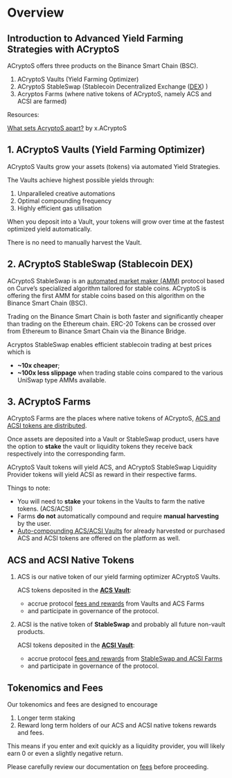 # Overview

## Introduction to Advanced Yield Farming Strategies with ACryptoS

ACryptoS offers three products on the Binance Smart Chain \(BSC\).

1. ACryptoS Vaults \(Yield Farming Optimizer\)
2. ACryptoS StableSwap \(Stablecoin Decentralized Exchange \([DEX](https://academy.binance.com/en/articles/what-is-a-decentralized-exchange-dex)\) \)
3. Acryptos Farms \(where native tokens of ACryptoS, namely ACS and ACSI are farmed\)

Resources:

[What sets AcryptoS apart?](https://medium.com/acryptos/what-sets-acryptos-apart-d6345e2f5d7f) by x.ACryptoS

## 1. ACryptoS Vaults \(Yield Farming Optimizer\)

ACryptoS Vaults grow your assets \(tokens\) via automated Yield Strategies.

The Vaults achieve highest possible yields through:

1. Unparalleled creative automations
2. Optimal compounding frequency
3. Highly efficient gas utilisation

When you deposit into a Vault, your tokens will grow over time at the fastest optimized yield automatically.

There is no need to manually harvest the Vault.

## 2. ACryptoS StableSwap \(Stablecoin DEX\)

ACryptoS StableSwap is an [automated market maker \(AMM\)](https://academy.binance.com/en/articles/what-is-an-automated-market-maker-amm) protocol based on Curve’s specialized algorithm tailored for stable coins. ACryptoS is offering the first AMM for stable coins based on this algorithm on the Binance Smart Chain \(BSC\).

Trading on the Binance Smart Chain is both faster and significantly cheaper than trading on the Ethereum chain. ERC-20 Tokens can be crossed over from Ethereum to Binance Smart Chain via the Binance Bridge.

Acryptos StableSwap enables efficient stablecoin trading at best prices which is

* **~10x cheaper**;
* **~100x less slippage** when trading stable coins compared to the various UniSwap type AMMs available.

## 3. ACryptoS Farms

ACryptoS Farms are the places where native tokens of ACryptoS, [ACS and ACSI tokens are distributed](fees.md#tokenomics).

Once assets are deposited into a Vault or StableSwap product, users have the option to **stake** the vault or liquidity tokens they receive back respectively into the corresponding farm.

ACryptoS Vault tokens will yield ACS, and ACryptoS StableSwap Liquidity Provider tokens will yield ACSI as reward in their respective farms.

Things to note:

* You will need to **stake** your tokens in the Vaults to farm the native tokens. \(ACS/ACSI\)
* Farms **do not** automatically compound and require **manual harvesting** by the user.
* [Auto-compounding ACS/ACSI Vaults](https://app.acryptos.com/core/) for already harvested or purchased ACS and ACSI tokens are offered on the platform as well.

## ACS and ACSI Native Tokens

1. ACS is our native token of our yield farming optimizer ACryptoS Vaults.

   ACS tokens deposited in the [**ACS Vault**](https://app.acryptos.com/core/):

   * accrue protocol [fees and rewards](fees.md#acs-vault) from Vaults and ACS Farms
   * and participate in governance of the protocol.

2. ACSI is the native token of **StableSwap** and probably all future non-vault products.

   ACSI tokens deposited in the [**ACSI Vault**](https://app.acryptos.com/core/):

   * accrue protocol [fees and rewards](fees.md#acs-vault) from [StableSwap and ACSI Farms](https://app.acryptos.com/acsi/)
   * and participate in governance of the protocol.

## Tokenomics and Fees

Our tokenomics and fees are designed to encourage

1. Longer term staking
2. Reward long term holders of our ACS and ACSI native tokens rewards and fees.

This means if you enter and exit quickly as a liquidity provider, you will likely earn 0 or even a slightly negative return.

Please carefully review our documentation on [fees](fees.md) before proceeding.

